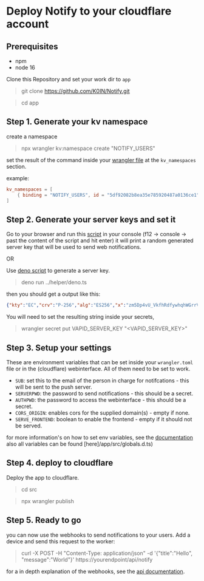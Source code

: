 # Deploy Notify to your cloudflare account

## Prerequisites

* npm
* node 16

Clone this Repository and set your work dir to `app`

> git clone <https://github.com/K0IN/Notify.git>

> cd app

## Step 1. Generate your kv namespace

create a namespace

> npx wrangler kv:namespace create "NOTIFY_USERS"

set the result of the command inside your [wrangler file](/app/wrangler.toml) at the `kv_namespaces` section.

example:

```toml
kv_namespaces = [
    { binding = "NOTIFY_USERS", id = "5df92082b8ea35e785920487a0136ce1" }
]
```

## Step 2. Generate your server keys and set it

Go to your browser and run this [script](/helper/browser.js) in your console (f12 -> console -> past the content of the script and hit enter)
it will print a random generated server key that will be used to send web notifications.

OR

Use [deno script](/helper/deno.ts) to generate a server key.

> deno run ../helper/deno.ts

then you should get a output like this:

```json
{"kty":"EC","crv":"P-256","alg":"ES256","x":"zm5Dp4vU_VkfhRdfywhqhWGrrVD6C7tUPL67Kj3nBng","y":"CCGWT0EauI5Iejpl8KdLIP8MPmVSK3ahCXlzfCrNkB8","d":"8BaVQJrTXuwcWOkYdHtU349553XWzXWNEjJlSInfUwI","key_ops":["sign"],"ext":true}
```

You will need to set the resulting string inside your secrets,

> wrangler secret put VAPID_SERVER_KEY "&lt;VAPID_SERVER_KEY&gt;"

## Step 3. Setup your settings

These are environment variables that can be set inside your `wrangler.toml` file or in the (cloudflare) webinterface.
All of them need to be set to work.

* `SUB`: set this to the email of the person in charge for notifcations - this will be sent to the push server.
* `SERVERPWD`: the password to send notifications - this should be a secret.
* `AUTHPWD`: the password to access the webinterface - this should be a secret.
* `CORS_ORIGIN`: enables cors for the supplied domain(s) - empty if none.
* `SERVE_FRONTEND`: boolean to enable the frontend - empty if it should not be served.

for more information's on how to set env variables, see the [documentation](https://developers.cloudflare.com/workers/platform/environment-variables)
also all variables can be found [here]/app/src/globals.d.ts)

## Step 4. deploy to cloudflare

Deploy the app to cloudflare.

> cd src

> npx wrangler publish

## Step 5. Ready to go

you can now use the webhooks to send notifications to your users.
Add a device and send this request to the worker:

> curl -X POST -H "Content-Type: application/json" -d '{"title":"Hello", "message":"World"}' https://yourendpoint/api/notify

for a in depth explanation of the webhooks, see the [api documentation](../api.md).
